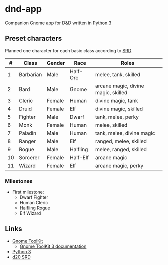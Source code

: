 # dnd-app

Companion Gnome app for D&D written in [Python 3][py]

## Preset characters

Planned one character for each basic class according to [SRD][srd]

\# | Class     | Gender | Race     | Roles
---|-----------|--------|----------|-------
1  | Barbarian | Male   | Half-Orc | melee, tank, skilled
2  | Bard      | Male   | Gnome    | arcane magic, divine magic, skilled
3  | Cleric    | Female | Human    | divine magic, tank
4  | Druid     | Female | Elf      | divine magic, skilled
5  | Fighter   | Male   | Dwarf    | tank, melee, perky
6  | Monk      | Female | Human    | melee, skilled
7  | Paladin   | Male   | Human    | tank, melee, divine magic
8  | Ranger    | Male   | Elf      | ranged, melee, skilled
9  | Rogue     | Male   | Halfling | melee, ranged, skilled
10 | Sorcerer  | Female | Half-Elf | arcane magic
11 | Wizard    | Female | Elf      | arcane magic, perky

### Milestones

- First milestone:
  - Dwarf Fighter
  - Human Cleric
  - Halfling Rogue
  - Elf Wizard

## Links

- [Gnome ToolKit][gtk]
  - [Gnome ToolKit 3 documentation][gtk3-doc]
- [Python 3][py]
- [d20 SRD][srd]

[gtk]: https://www.gtk.org/
[gtk3-doc]: https://developer.gnome.org/gtk3/stable/
[py]: https://www.python.org/
[srd]: https://www.d20srd.org/index.htm
